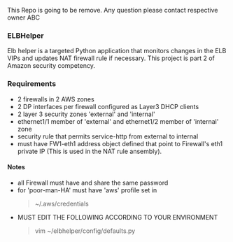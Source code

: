 This Repo is going to be remove. Any question please contact respective owner ABC



### ELBHelper
Elb helper is a targeted Python application that monitors changes in the ELB VIPs and updates NAT firewall rule 
if necessary.
This project is part 2 of Amazon security competency.

### Requirements
- 2 firewalls in 2 AWS zones
- 2 DP interfaces per firewall configured as Layer3 DHCP clients
- 2 layer 3 security zones 'external' and 'internal'
- ethernet1/1 member of 'external' and ethernet1/2 member of 'internal' zone
- security rule that permits service-http from external to internal
- must have FW1-eth1 address object defined that point to Firewall's eth1 private IP (This is used in the NAT rule ansembly).

#### Notes
- all Firewall must have and share the same password
- for 'poor-man-HA' must have 'aws' profile set in 
    >~/.aws/credentials
- MUST EDIT THE FOLLOWING ACCORDING TO YOUR ENVIRONMENT
    >vim ~/elbhelper/config/defaults.py
